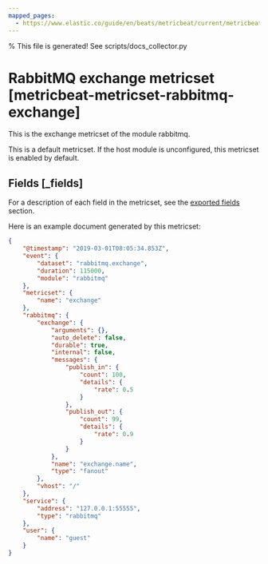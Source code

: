 ```yaml
---
mapped_pages:
  - https://www.elastic.co/guide/en/beats/metricbeat/current/metricbeat-metricset-rabbitmq-exchange.html
---
```


% This file is generated! See scripts/docs_collector.py

# RabbitMQ exchange metricset [metricbeat-metricset-rabbitmq-exchange]

This is the exchange metricset of the module rabbitmq.

This is a default metricset. If the host module is unconfigured, this metricset is enabled by default.

## Fields [_fields]

For a description of each field in the metricset, see the [exported fields](/reference/metricbeat/exported-fields-rabbitmq.md) section.

Here is an example document generated by this metricset:

```json
{
    "@timestamp": "2019-03-01T08:05:34.853Z",
    "event": {
        "dataset": "rabbitmq.exchange",
        "duration": 115000,
        "module": "rabbitmq"
    },
    "metricset": {
        "name": "exchange"
    },
    "rabbitmq": {
        "exchange": {
            "arguments": {},
            "auto_delete": false,
            "durable": true,
            "internal": false,
            "messages": {
                "publish_in": {
                    "count": 100,
                    "details": {
                        "rate": 0.5
                    }
                },
                "publish_out": {
                    "count": 99,
                    "details": {
                        "rate": 0.9
                    }
                }
            },
            "name": "exchange.name",
            "type": "fanout"
        },
        "vhost": "/"
    },
    "service": {
        "address": "127.0.0.1:55555",
        "type": "rabbitmq"
    },
    "user": {
        "name": "guest"
    }
}
```
